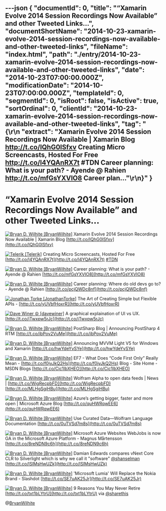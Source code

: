 ---json
{
  "documentId": 0,
  "title": "“Xamarin Evolve 2014 Session Recordings Now Available” and other Tweeted Links…",
  "documentShortName": "2014-10-23-xamarin-evolve-2014-session-recordings-now-available-and-other-tweeted-links",
  "fileName": "index.html",
  "path": "./entry/2014-10-23-xamarin-evolve-2014-session-recordings-now-available-and-other-tweeted-links",
  "date": "2014-10-23T07:00:00.000Z",
  "modificationDate": "2014-10-23T07:00:00.000Z",
  "templateId": 0,
  "segmentId": 0,
  "isRoot": false,
  "isActive": true,
  "sortOrdinal": 0,
  "clientId": "2014-10-23-xamarin-evolve-2014-session-recordings-now-available-and-other-tweeted-links",
  "tag": "{\r\n  \"extract\": \"Xamarin Evolve 2014 Session Recordings Now Available | Xamarin Blog <http://t.co/IQhG0ISfxv>  Creating Micro Screencasts, Hosted For Free <http://t.co/l4YQAnRX7t> #TDN  Career planning: What is your path? - Ayende @ Rahien <http://t.co/mfGsYXVIO8>  Career plan...\"\r\n}"
}
---

# “Xamarin Evolve 2014 Session Recordings Now Available” and other Tweeted Links…

[<img alt="Bryan D. Wilhite [BryanWilhite]" src="https://songhay.blob.core.windows.net/shared-social-twitter/BryanWilhite.jpeg">](http://t.co/UNdqV0Z1zz "Bryan D. Wilhite [BryanWilhite]") <span>Xamarin Evolve 2014 Session Recordings Now Available | Xamarin Blog [http://t.co/IQhG0ISfxv](http://t.co/IQhG0ISfxv)</span>

[<img alt="Telerik [Telerik]" src="https://songhay.blob.core.windows.net/shared-social-twitter/Telerik.jpeg">](http://t.co/Y1KbrJEky1 "Telerik [Telerik]") <span>Creating Micro Screencasts, Hosted For Free [http://t.co/l4YQAnRX7t](http://t.co/l4YQAnRX7t) [#TDN](http://search.twitter.com/search?q=%23TDN)</span>

[<img alt="Bryan D. Wilhite [BryanWilhite]" src="https://songhay.blob.core.windows.net/shared-social-twitter/BryanWilhite.jpeg">](http://t.co/UNdqV0Z1zz "Bryan D. Wilhite [BryanWilhite]") <span>Career planning: What is your path? - Ayende @ Rahien [http://t.co/mfGsYXVIO8](http://t.co/mfGsYXVIO8)</span>

[<img alt="Bryan D. Wilhite [BryanWilhite]" src="https://songhay.blob.core.windows.net/shared-social-twitter/BryanWilhite.jpeg">](http://t.co/UNdqV0Z1zz "Bryan D. Wilhite [BryanWilhite]") <span>Career planning: Where do old devs go to? - Ayende @ Rahien [http://t.co/pcjQWDc8nf](http://t.co/pcjQWDc8nf)</span>

[<img alt="Jonathan Torke [JonathanTorke]" src="https://songhay.blob.core.windows.net/shared-social-twitter/JonathanTorke.png">](http://t.co/os5uqU3MvE "Jonathan Torke [JonathanTorke]") <span>The Art of Creating Simple but Flexible APIs - [http://t.co/yUVbfHoxrR](http://t.co/yUVbfHoxrR)</span>

[<img alt="Dave Winer ☮ [davewiner]" src="https://songhay.blob.core.windows.net/shared-social-twitter/davewiner.jpeg">](http://t.co/fuxogiHMsn "Dave Winer ☮ [davewiner]") <span>A graphical explaination of UI vs UX. [http://t.co/iTwxpw5rJc](http://t.co/iTwxpw5rJc)</span>

[<img alt="Bryan D. Wilhite [BryanWilhite]" src="https://songhay.blob.core.windows.net/shared-social-twitter/BryanWilhite.jpeg">](http://t.co/UNdqV0Z1zz "Bryan D. Wilhite [BryanWilhite]") <span>PostSharp Blog | Announcing PostSharp 4 RTM [http://t.co/ibPov2VuMe](http://t.co/ibPov2VuMe)</span>

[<img alt="Bryan D. Wilhite [BryanWilhite]" src="https://songhay.blob.core.windows.net/shared-social-twitter/BryanWilhite.jpeg">](http://t.co/UNdqV0Z1zz "Bryan D. Wilhite [BryanWilhite]") <span>Announcing MVVM Light V5 for Windows and Xamarin [http://t.co/hwYdeYvSYe](http://t.co/hwYdeYvSYe)</span>

[<img alt="Bryan D. Wilhite [BryanWilhite]" src="https://songhay.blob.core.windows.net/shared-social-twitter/BryanWilhite.jpeg">](http://t.co/UNdqV0Z1zz "Bryan D. Wilhite [BryanWilhite]") <span>EF7 - What Does “Code First Only” Really Mean - [http://t.co/f0jyJkQ2Hs](http://t.co/f0jyJkQ2Hs) Blog - Site Home - MSDN Blogs [http://t.co/Cic1IbXHEO](http://t.co/Cic1IbXHEO)</span>

[<img alt="Bryan D. Wilhite [BryanWilhite]" src="https://songhay.blob.core.windows.net/shared-social-twitter/BryanWilhite.jpeg">](http://t.co/UNdqV0Z1zz "Bryan D. Wilhite [BryanWilhite]") <span>Wolfram Alpha to open data feeds | News | [http://t.co/WigRecpbFD](http://t.co/WigRecpbFD) [http://t.co/MLHgSgiHBu](http://t.co/MLHgSgiHBu)</span>

[<img alt="Bryan D. Wilhite [BryanWilhite]" src="https://songhay.blob.core.windows.net/shared-social-twitter/BryanWilhite.jpeg">](http://t.co/UNdqV0Z1zz "Bryan D. Wilhite [BryanWilhite]") <span>Azure’s getting bigger, faster and more open | Microsoft Azure Blog [http://t.co/quHWRqwEE6](http://t.co/quHWRqwEE6)</span>

[<img alt="Bryan D. Wilhite [BryanWilhite]" src="https://songhay.blob.core.windows.net/shared-social-twitter/BryanWilhite.jpeg">](http://t.co/UNdqV0Z1zz "Bryan D. Wilhite [BryanWilhite]") <span>Use Curated Data—Wolfram Language Documentation [http://t.co/0uTVSd7m8s](http://t.co/0uTVSd7m8s)</span>

[<img alt="Bryan D. Wilhite [BryanWilhite]" src="https://songhay.blob.core.windows.net/shared-social-twitter/BryanWilhite.jpeg">](http://t.co/UNdqV0Z1zz "Bryan D. Wilhite [BryanWilhite]") <span>Microsoft Azure Websites WebJobs is now GA in the Microsoft Azure Platform - Magnus Mårtensson [http://t.co/8reNDN9c6h](http://t.co/8reNDN9c6h)</span>

[<img alt="Bryan D. Wilhite [BryanWilhite]" src="https://songhay.blob.core.windows.net/shared-social-twitter/BryanWilhite.jpeg">](http://t.co/UNdqV0Z1zz "Bryan D. Wilhite [BryanWilhite]") <span>Damian Edwards compares vNext Core CLR to Silverlight which is why we call it "software" [@shanselman](http://twitter.com/shanselman) [http://t.co/lSlMsHwUZk](http://t.co/lSlMsHwUZk)</span>

[<img alt="Bryan D. Wilhite [BryanWilhite]" src="https://songhay.blob.core.windows.net/shared-social-twitter/BryanWilhite.jpeg">](http://t.co/UNdqV0Z1zz "Bryan D. Wilhite [BryanWilhite]") <span>'Microsoft Lumia' Will Replace the Nokia Brand - Slashdot [http://t.co/SE7uAK25Jr](http://t.co/SE7uAK25Jr)</span>

[<img alt="Bryan D. Wilhite [BryanWilhite]" src="https://songhay.blob.core.windows.net/shared-social-twitter/BryanWilhite.jpeg">](http://t.co/UNdqV0Z1zz "Bryan D. Wilhite [BryanWilhite]") <span>9 Reasons You May Never Retire [http://t.co/txt1bLYtrU](http://t.co/txt1bLYtrU) via [@sharethis](http://twitter.com/sharethis)</span>

@[BryanWilhite](https://twitter.com/BryanWilhite)
